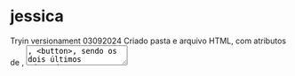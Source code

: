 # jessica
Tryin versionament
03092024 Criado pasta e arquivo HTML, com atributos de <label>, <textarea>, <button>, sendo os dois últimos adaptados a ARIA.
04092024 Adicionado ícone<img>, listas<li> ordenadas<ol> e desordenadas<ul>, menu e menu EMAG/ARIA (role), "barra"<nav>, link/âncora<a>, popup<dialog>, "menu e card"<div>, <progress>, cabeçalho dentro do body<header>titulos<h1>to<h6>corpo de cristo<main>rodapé<footer>
